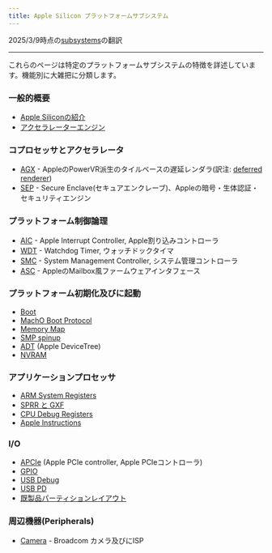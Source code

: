 ```yaml
---
title: Apple Silicon プラットフォームサブシステム
---
```


2025/3/9時点の[subsystems](https://github.com/AsahiLinux/docs/blob/main/docs/platform/subsystems.md)の翻訳

---
これらのページは特定のプラットフォームサブシステムの特徴を詳述しています。機能別に大雑把に分類します。

### 一般的概要
* [Apple Siliconの紹介](introduction.md)
* [アクセラレーターエンジン](../hw/soc/accelerators.md)

### コプロセッサとアクセラレータ
* [AGX](../hw/soc/agx.md) - AppleのPowerVR派生のタイルベースの遅延レンダラ(訳注: [deferred renderer](https://ja.wikipedia.org/wiki/%E9%81%85%E5%BB%B6%E3%82%B7%E3%82%A7%E3%83%BC%E3%83%87%E3%82%A3%E3%83%B3%E3%82%B0))
* [SEP](../hw/soc/sep.md) - Secure Enclave(セキュアエンクレーブ)、Appleの暗号・生体認証・セキュリティエンジン

### プラットフォーム制御論理
* [AIC](../hw/soc/aic.md) - Apple Interrupt Controller, Apple割り込みコントローラ
* [WDT](../hw/soc/wdt.md) - Watchdog Timer, ウォッチドックタイマ
* [SMC](../hw/soc/smc.md) - System Management Controller, システム管理コントローラ
* [ASC](../hw/soc/asc.md) - AppleのMailbox風ファームウェアインタフェース

### プラットフォーム初期化及びに起動
* [Boot](../fw/boot.md)
* [MachO Boot Protocol](../fw/macho-boot-protocol.md)
* [Memory Map](../hw/soc/memmap.md)
* [SMP spinup](../hw/cpu/smp.md)
* [ADT](../fw/adt.md) (Apple DeviceTree)
* [NVRAM](../fw/nvram.md) 

### アプリケーションプロセッサ
* [ARM System Registers](../hw/cpu/system-registers.md)
* [SPRR と GXF](../hw/cpu/sprr-gxf.md)
* [CPU Debug Registers](../hw/cpu/debug-registers.md)
* [Apple Instructions](../hw/cpu/apple-instructions.md)

### I/O
* [APCIe](../hw/soc/apcie.md) (Apple PCIe controller, Apple PCIeコントローラ)
* [GPIO](../hw/soc/gpio.md)
* [USB Debug](../hw/soc/usb-debug.md)
* [USB PD](../hw/soc/usb-pd.md)
* [既製品パーティションレイアウト](stock-partition-layout.md)

### 周辺機器(Peripherals)
* [Camera](../hw/peripherals/camera.md) - Broadcom カメラ及びにISP
